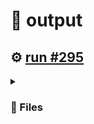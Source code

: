 # 📝  output 

## ⚙️ [run #295](https://github.com/jwenerd/ytm-dl/actions/runs/7772220085)

<details>

<summary>

### 📁 Files

</summary>

|                                                                       |lines|size|bytes |
|-----------------------------------------------------------------------|-----|----|------|
|[`output/history.csv` ](output/history.csv)                            |2150 |208K|210955|
|[`output/library_albums.csv` ](output/library_albums.csv)              |950  |68K |66387 |
|[`output/library_songs.csv` ](output/library_songs.csv)                |3000 |252K|257311|
|[`output/library_artists.csv` ](output/library_artists.csv)            |2111 |96K |95798 |
|[`output/liked_songs.csv` ](output/liked_songs.csv)                    |1465 |128K|127196|
|[`output/library_subscriptions.csv` ](output/library_subscriptions.csv)|70   |4.0K|2752  |

</details>